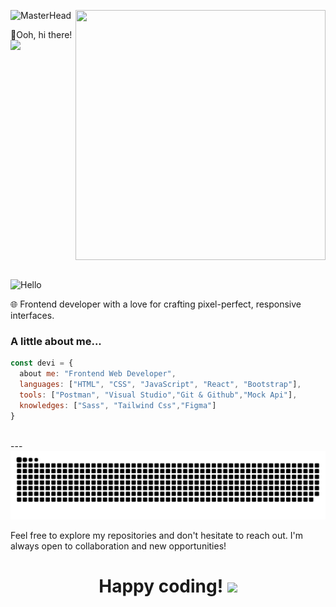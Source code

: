![MasterHead](https://user-images.githubusercontent.com/74038190/241765440-80728820-e06b-4f96-9c9e-9df46f0cc0a5.gif)
<img align='right' src="https://user-images.githubusercontent.com/74038190/216656977-ef584e23-480a-4d1c-8c3f-7d045910ddc9.gif" width="400" height="400">

💫Ooh, hi there! <img src="https://github.com/TheDudeThatCode/TheDudeThatCode/blob/master/Assets/Hi.gif" width="40">
<img src="https://user-images.githubusercontent.com/74038190/212284115-f47cd8ff-2ffb-4b04-b5bf-4d1c14c0247f.gif" width="500" height="2">

![Hello](https://readme-typing-svg.demolab.com?font=Fira+Code&pause=1000&width=435&lines=Hello%2C+i'm+OORKALADEVI)
<p>🌐 Frontend developer with a love for crafting pixel-perfect, responsive interfaces. </p>

### A little about me...  

```javascript
const devi = {
  about me: "Frontend Web Developer",
  languages: ["HTML", "CSS", "JavaScript", "React", "Bootstrap"],
  tools: ["Postman", "Visual Studio","Git & Github","Mock Api"],
  knowledges: ["Sass", "Tailwind Css","Figma"]
}
```
<img src="https://user-images.githubusercontent.com/74038190/212284100-561aa473-3905-4a80-b561-0d28506553ee.gif" width="1000" height="10">
---
<picture>
  <source
    media="(prefers-color-scheme: dark)"
    srcset="https://raw.githubusercontent.com/platane/snk/output/github-contribution-grid-snake-dark.svg"
  />
  <source
    media="(prefers-color-scheme: light)"
    srcset="https://raw.githubusercontent.com/platane/snk/output/github-contribution-grid-snake.svg"
  />
  <img
    alt="github contribution grid snake animation"
    src="https://raw.githubusercontent.com/platane/snk/output/github-contribution-grid-snake.svg"
  />
</picture>
<p>Feel free to explore my repositories and don't hesitate to reach out. I'm always open to collaboration and new opportunities!</p>

<h1 align="center">Happy coding! <img src="https://user-images.githubusercontent.com/74038190/213844263-a8897a51-32f4-4b3b-b5c2-e1528b89f6f3.png" width="40"></h1>
